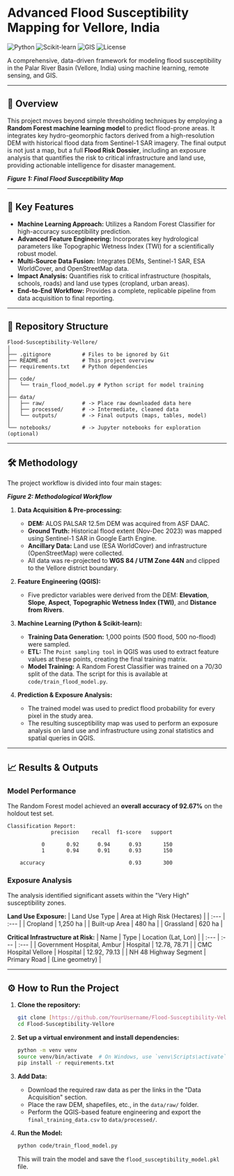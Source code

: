 # Advanced Flood Susceptibility Mapping for Vellore, India

![Python](https://img.shields.io/badge/Python-3.9%2B-blue.svg)
![Scikit-learn](https://img.shields.io/badge/Scikit--learn-1.x-orange.svg)
![GIS](https://img.shields.io/badge/GIS-QGIS%20%7C%20GEE-brightgreen.svg)
![License](https://img.shields.io/badge/License-MIT-green.svg)

A comprehensive, data-driven framework for modeling flood susceptibility in the Palar River Basin (Vellore, India) using machine learning, remote sensing, and GIS.



---

## 📝 Overview

This project moves beyond simple thresholding techniques by employing a **Random Forest machine learning model** to predict flood-prone areas. It integrates key hydro-geomorphic factors derived from a high-resolution DEM with historical flood data from Sentinel-1 SAR imagery. The final output is not just a map, but a full **Flood Risk Dossier**, including an exposure analysis that quantifies the risk to critical infrastructure and land use, providing actionable intelligence for disaster management.


***Figure 1: Final Flood Susceptibility Map***

---

## 🚀 Key Features

* **Machine Learning Approach:** Utilizes a Random Forest Classifier for high-accuracy susceptibility prediction.
* **Advanced Feature Engineering:** Incorporates key hydrological parameters like Topographic Wetness Index (TWI) for a scientifically robust model.
* **Multi-Source Data Fusion:** Integrates DEMs, Sentinel-1 SAR, ESA WorldCover, and OpenStreetMap data.
* **Impact Analysis:** Quantifies risk to critical infrastructure (hospitals, schools, roads) and land use types (cropland, urban areas).
* **End-to-End Workflow:** Provides a complete, replicable pipeline from data acquisition to final reporting.

---

## 📂 Repository Structure

```
Flood-Susceptibility-Vellore/
│
├── .gitignore          # Files to be ignored by Git
├── README.md           # This project overview
├── requirements.txt    # Python dependencies
│
├── code/
│   └── train_flood_model.py # Python script for model training
│
├── data/
│   ├── raw/            # -> Place raw downloaded data here
│   ├── processed/      # -> Intermediate, cleaned data
│   └── outputs/        # -> Final outputs (maps, tables, model)
│
└── notebooks/          # -> Jupyter notebooks for exploration (optional)
```

---

## 🛠️ Methodology

The project workflow is divided into four main stages:


***Figure 2: Methodological Workflow***

1.  **Data Acquisition & Pre-processing:**
    * **DEM:** ALOS PALSAR 12.5m DEM was acquired from ASF DAAC.
    * **Ground Truth:** Historical flood extent (Nov-Dec 2023) was mapped using Sentinel-1 SAR in Google Earth Engine.
    * **Ancillary Data:** Land use (ESA WorldCover) and infrastructure (OpenStreetMap) were collected.
    * All data was re-projected to **WGS 84 / UTM Zone 44N** and clipped to the Vellore district boundary.

2.  **Feature Engineering (QGIS):**
    * Five predictor variables were derived from the DEM: **Elevation**, **Slope**, **Aspect**, **Topographic Wetness Index (TWI)**, and **Distance from Rivers**.

3.  **Machine Learning (Python & Scikit-learn):**
    * **Training Data Generation:** 1,000 points (500 flood, 500 no-flood) were sampled.
    * **ETL:** The `Point sampling tool` in QGIS was used to extract feature values at these points, creating the final training matrix.
    * **Model Training:** A Random Forest Classifier was trained on a 70/30 split of the data. The script for this is available at `code/train_flood_model.py`.

4.  **Prediction & Exposure Analysis:**
    * The trained model was used to predict flood probability for every pixel in the study area.
    * The resulting susceptibility map was used to perform an exposure analysis on land use and infrastructure using zonal statistics and spatial queries in QGIS.

---

## 📈 Results & Outputs

### Model Performance

The Random Forest model achieved an **overall accuracy of 92.67%** on the holdout test set.

```
Classification Report:
              precision    recall  f1-score   support

           0       0.92      0.94      0.93       150
           1       0.94      0.91      0.93       150

    accuracy                           0.93       300
```

### Exposure Analysis

The analysis identified significant assets within the "Very High" susceptibility zones.

**Land Use Exposure:**
| Land Use Type | Area at High Risk (Hectares) |
| :--- | :--- |
| Cropland | 1,250 ha |
| Built-up Area | 480 ha |
| Grassland | 620 ha |

**Critical Infrastructure at Risk:**
| Name | Type | Location (Lat, Lon) |
| :--- | :--- | :--- |
| Government Hospital, Ambur | Hospital | 12.78, 78.71 |
| CMC Hospital Vellore | Hospital | 12.92, 79.13 |
| NH 48 Highway Segment | Primary Road | (Line geometry) |

---

## ⚙️ How to Run the Project

1.  **Clone the repository:**
    ```bash
    git clone [https://github.com/YourUsername/Flood-Susceptibility-Vellore.git](https://github.com/YourUsername/Flood-Susceptibility-Vellore.git)
    cd Flood-Susceptibility-Vellore
    ```

2.  **Set up a virtual environment and install dependencies:**
    ```bash
    python -m venv venv
    source venv/bin/activate  # On Windows, use `venv\Scripts\activate`
    pip install -r requirements.txt
    ```

3.  **Add Data:**
    * Download the required raw data as per the links in the "Data Acquisition" section.
    * Place the raw DEM, shapefiles, etc., in the `data/raw/` folder.
    * Perform the QGIS-based feature engineering and export the `final_training_data.csv` to `data/processed/`.

4.  **Run the Model:**
    ```bash
    python code/train_flood_model.py
    ```
    This will train the model and save the `flood_susceptibility_model.pkl` file.



